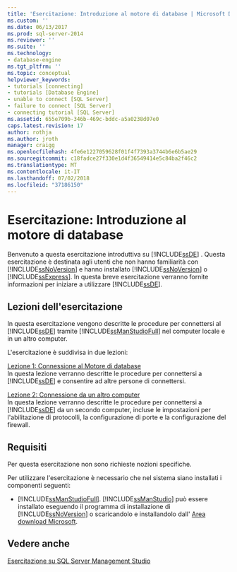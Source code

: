 ```yaml
---
title: 'Esercitazione: Introduzione al motore di database | Microsoft Docs'
ms.custom: ''
ms.date: 06/13/2017
ms.prod: sql-server-2014
ms.reviewer: ''
ms.suite: ''
ms.technology:
- database-engine
ms.tgt_pltfrm: ''
ms.topic: conceptual
helpviewer_keywords:
- tutorials [connecting]
- tutorials [Database Engine]
- unable to connect [SQL Server]
- failure to connect [SQL Server]
- connecting tutorial [SQL Server]
ms.assetid: 655e709b-346b-469c-bddc-a5a0238d07e0
caps.latest.revision: 17
author: rothja
ms.author: jroth
manager: craigg
ms.openlocfilehash: 4fe6e1227059628f01f4f7393a3744b6e6b5ae29
ms.sourcegitcommit: c18fadce27f330e1d4f36549414e5c84ba2f46c2
ms.translationtype: MT
ms.contentlocale: it-IT
ms.lasthandoff: 07/02/2018
ms.locfileid: "37186150"
---
```

# <a name="tutorial-getting-started-with-the-database-engine"></a>Esercitazione: Introduzione al motore di database
  Benvenuto a questa esercitazione introduttiva su [!INCLUDE[ssDE](../includes/ssde-md.md)] . Questa esercitazione è destinata agli utenti che non hanno familiarità con [!INCLUDE[ssNoVersion](../includes/ssnoversion-md.md)] e hanno installato [!INCLUDE[ssNoVersion](../includes/ssnoversion-md.md)] o [!INCLUDE[ssExpress](../includes/ssexpress-md.md)]. In questa breve esercitazione verranno fornite informazioni per iniziare a utilizzare [!INCLUDE[ssDE](../includes/ssde-md.md)].  
  
## <a name="what-you-will-learn"></a>Lezioni dell'esercitazione  
 In questa esercitazione vengono descritte le procedure per connettersi al [!INCLUDE[ssDE](../includes/ssde-md.md)] tramite [!INCLUDE[ssManStudioFull](../includes/ssmanstudiofull-md.md)] nel computer locale e in un altro computer.  
  
 L'esercitazione è suddivisa in due lezioni:  
  
 [Lezione 1: Connessione al Motore di database](lesson-1-connecting-to-the-database-engine.md)  
 In questa lezione verranno descritte le procedure per connettersi a [!INCLUDE[ssDE](../includes/ssde-md.md)] e consentire ad altre persone di connettersi.  
  
 [Lezione 2: Connessione da un altro computer](lesson-2-connecting-from-another-computer.md)  
 In questa lezione verranno descritte le procedure per connettersi a [!INCLUDE[ssDE](../includes/ssde-md.md)] da un secondo computer, incluse le impostazioni per l'abilitazione di protocolli, la configurazione di porte e la configurazione del firewall.  
  
## <a name="requirements"></a>Requisiti  
 Per questa esercitazione non sono richieste nozioni specifiche.  
  
 Per utilizzare l'esercitazione è necessario che nel sistema siano installati i componenti seguenti:  
  
-   [!INCLUDE[ssManStudioFull](../includes/ssmanstudiofull-md.md)]. [!INCLUDE[ssManStudio](../includes/ssmanstudio-md.md)] può essere installato eseguendo il programma di installazione di [!INCLUDE[ssNoVersion](../includes/ssnoversion-md.md)] o scaricandolo e installandolo dall' [Area download Microsoft](http://go.microsoft.com/fwlink/?LinkId=144346).  
  
## <a name="see-also"></a>Vedere anche  
 [Esercitazione su SQL Server Management Studio](../ssms/tutorials/tutorial-sql-server-management-studio.md)  
  
  
